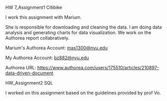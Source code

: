 HW 7_Assignment1 Citibike

I work this assignment with Marium.
 
She is responsible for downloading and cleaning the data. I am doing data analysis and generating charts for data visualization. We work on the Authorea report collabratively. 

Marium's Authorea Account: mas1300@nyu.edu

My Authorea Account: bz882@nyu.edu

Authorea URL: https://www.authorea.com/users/175510/articles/210897-data-driven-document

HW_Assignment2 SQL

I worked on this assignment based on the guidelines provided by prof Vo.